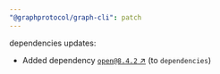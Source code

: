 ```yaml
---
"@graphprotocol/graph-cli": patch
---
```

dependencies updates:
  - Added dependency [`open@8.4.2` ↗︎](https://www.npmjs.com/package/open/v/8.4.2) (to `dependencies`)
